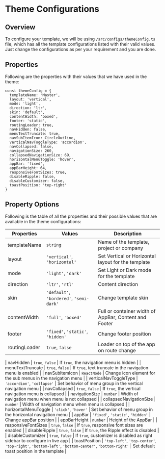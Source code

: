 # Theme Configurations

## Overview

To configure your template, we will be using `/src/configs/themeConfig.ts` file, which has all the template configurations listed with their valid values. Just change the configurations as per your requirement and you are done.

## Properties

Following are the properties with their values that we have used in the theme:

```tsx
const themeConfig = {
  templateName: 'Master',
  layout: 'vertical',
  mode: 'light',
  direction: 'ltr',
  skin: 'default',
  contentWidth: 'boxed',
  footer: 'static',
  routingLoader: true,
  navHidden: false,
  menuTextTruncate: true,
  navSubItemIcon: CircleOutline,
  verticalNavToggleType: 'accordion',
  navCollapsed: false,
  navigationSize: 260,
  collapsedNavigationSize: 69,
  horizontalMenuToggle: 'hover',
  appBar: 'fixed',
  appBarHeight: 64,
  responsiveFontSizes: true,
  disableRipple: false,
  disableCustomizer: false,
  toastPosition: 'top-right'
}
```

## Property Options

Following is the table of all the properties and their possible values that are available in the theme configurations:

| Properties    | Values                                   | Description                                           |
| ------------- | ---------------------------------------- | ----------------------------------------------------- |
| templateName  | `string`                                 | Name of the template, project or company              |
| layout        | `'vertical'`, `'horizontal'`             | Set Vertical or Horizontal layout for the template    |
| mode          | `'light'`, `'dark'`                      | Set Light or Dark mode for the template               |
| direction     | `'ltr'`, `'rtl'`                         | Content direction                                     |
| skin          | `'default'`, `'bordered'`, `'semi-dark'` | Change template skin                                  |
| contentWidth  | `'full'`, `'boxed'`                      | Full or container width of AppBar, Content and Footer |
| footer        | `'fixed'`, `'static'`, `'hidden'`        | Change footer position                                |
| routingLoader | `true`, `false`                          | Loader on top of the app on route change              |

| navHidden | `true`, `false` | If `true`, the navigation menu is hidden |
| menuTextTruncate | `true`, `false` | If `true`, text truncate in the navigation menu is enabled |
| navSubItemIcon | `ReactNode` | Change icon element for the sub menus in the navigation menu |
| verticalNavToggleType | `'accordion'`, `'collapse'` | Set behavior of menu group in the vertical navigation menu |
| navCollapsed | `true`, `false` | If `true`, the vertical navigation menu is collapsed |
| navigationSize | `number` | Width of navigation menu when menu is not collapsed |
| collapsedNavigationSize | `number` | Width of navigation menu when menu is collapsed |
| horizontalMenuToggle | `'click'`, `'hover'` | Set behavior of menu group in the horizontal navigation menu |
| appBar | `'fixed'`, `'static'`, `'hidden'` | Change appBar position |
| appBarHeight | `number` | Height of the AppBar |
| responsiveFontSizes | `true`, `false` | If `true`, responsive font sizes are enabled |
| disableRipple | `true`, `false` | If `true`, the Ripple effect is disabled |
| disableCustomizer | `true`, `false` | If `true`, customizer is disabled as right sidebar to configure in live app |
| toastPosition | `'top-left'`, `'top-center'`, `'top-right'`, `'bottom-left'`, `'bottom-center'`, `'bottom-right'` | Set default toast position in the template |
